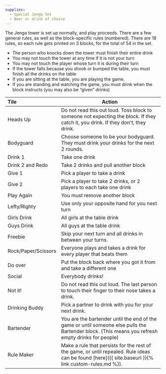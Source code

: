 ```yaml
---
supplies:
  - Special Jenga Set
  - Beer or drink of choice
---
```

The Jenga tower is set up normally, and play proceeds. There are a few general rules, as well as the block-specific rules (numbered). There are 18 rules, so each rule gets printed on 3 blocks, for the total of 54 in the set.
- The person who knocks down the tower must finish their entire drink
- You may not touch the tower at any time if it is not your turn
- You may not touch the player whose turn it is during their turn
- If the tower falls because you shook or bumped the table, you must finish all the drinks on the table
- If you are sitting at the table, you are playing the game.
- If you are standing and watching the game, you must drink when the block instructs (you may also be “given” drinks)

Tile | Action
:---|---
Heads Up | Do not read this out loud. Toss block to someone not expecting the block. If they catch it, you drink. If they don't, they drink.
Bodyguard | Choose someone to be your bodyguard. They must drink your drinks for the next 2 rounds.
Drink 1 | Take one drink
Drink 2 and Redo | Take 2 drinks and pull another block
Give 1 | Pick a player to take a drink
Give 2 | Pick a player to take 2 drinks, or 2 players to each take one drink
Play Again | You must remove another block
Lefty/Righty | Use only your opposite hand for you next turn
Girls Drink | All girls at the table drink
Guys Drink | All guys at the table drink
Freebie | Skip your next turn and all drinks in between your turns.
Rock/Paper/Scissors | Everyone plays and takes a drink for every player that beats them
Do over | Put the block back where you got it from and take a different one
Social | Everybody drinks!
Not it! | Do not read this out loud. The last person to touch their finger to their nose takes a drink.
Drinking Buddy | Pick a partner to drink with you for your next drink.
Bartender | You are the bartender until the end of the game or until someone else pulls the Bartender block. (This means you refresh empty drinks for people)
Rule Maker | Make a rule that persists for the rest of the game, or until repealed. Rule ideas can be found [here]({{ site.baseurl }}{% link custom-rules.md %}).
